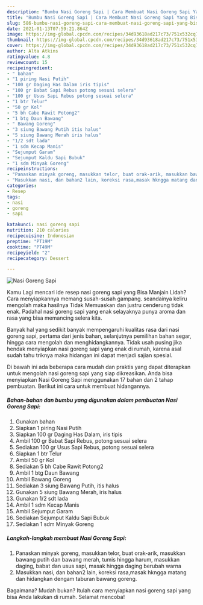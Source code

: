 ```yaml
---
description: "Bumbu Nasi Goreng Sapi | Cara Membuat Nasi Goreng Sapi Yang Bisa Manjain Lidah"
title: "Bumbu Nasi Goreng Sapi | Cara Membuat Nasi Goreng Sapi Yang Bisa Manjain Lidah"
slug: 586-bumbu-nasi-goreng-sapi-cara-membuat-nasi-goreng-sapi-yang-bisa-manjain-lidah
date: 2021-01-13T07:59:21.864Z
image: https://img-global.cpcdn.com/recipes/34d93618ad217c73/751x532cq70/nasi-goreng-sapi-foto-resep-utama.jpg
thumbnail: https://img-global.cpcdn.com/recipes/34d93618ad217c73/751x532cq70/nasi-goreng-sapi-foto-resep-utama.jpg
cover: https://img-global.cpcdn.com/recipes/34d93618ad217c73/751x532cq70/nasi-goreng-sapi-foto-resep-utama.jpg
author: Alta Atkins
ratingvalue: 4.8
reviewcount: 15
recipeingredient:
- " bahan"
- "1 piring Nasi Putih"
- "100 gr Daging Has Dalam iris tipis"
- "100 gr Babat Sapi Rebus potong sesuai selera"
- "100 gr Usus Sapi Rebus potong sesuai selera"
- "1 btr Telur"
- "50 gr Kol"
- "5 bh Cabe Rawit Potong2"
- "1 btg Daun Bawang"
- " Bawang Goreng"
- "3 siung Bawang Putih itis halus"
- "5 siung Bawang Merah iris halus"
- "1/2 sdt lada"
- "1 sdm Kecap Manis"
- "Sejumput Garam"
- "Sejumput Kaldu Sapi Bubuk"
- "1 sdm Minyak Goreng"
recipeinstructions:
- "Panaskan minyak goreng, masukkan telor, buat orak-arik, masukkan bawang putih dan bawang merah, tumis hingga harum, masukkan daging, babat dan usus sapi, masak hingga daging berubah warna"
- "Masukkan nasi, dan bahan2 lain, koreksi rasa,masak hkngga matang dan hidangkan dengam taburan bawang goreng."
categories:
- Resep
tags:
- nasi
- goreng
- sapi

katakunci: nasi goreng sapi 
nutrition: 210 calories
recipecuisine: Indonesian
preptime: "PT19M"
cooktime: "PT49M"
recipeyield: "2"
recipecategory: Dessert

---
```



![Nasi Goreng Sapi](https://img-global.cpcdn.com/recipes/34d93618ad217c73/751x532cq70/nasi-goreng-sapi-foto-resep-utama.jpg)

Kamu Lagi mencari ide resep nasi goreng sapi yang Bisa Manjain Lidah? Cara menyiapkannya memang susah-susah gampang. seandainya keliru mengolah maka hasilnya Tidak Memuaskan dan justru cenderung tidak enak. Padahal nasi goreng sapi yang enak selayaknya punya aroma dan rasa yang bisa memancing selera kita.

Banyak hal yang sedikit banyak mempengaruhi kualitas rasa dari nasi goreng sapi, pertama dari jenis bahan, selanjutnya pemilihan bahan segar, hingga cara mengolah dan menghidangkannya. Tidak usah pusing jika hendak menyiapkan nasi goreng sapi yang enak di rumah, karena asal sudah tahu triknya maka hidangan ini dapat menjadi sajian spesial.




Di bawah ini ada beberapa cara mudah dan praktis yang dapat diterapkan untuk mengolah nasi goreng sapi yang siap dikreasikan. Anda bisa menyiapkan Nasi Goreng Sapi menggunakan 17 bahan dan 2 tahap pembuatan. Berikut ini cara untuk membuat hidangannya.

<!--inarticleads1-->

##### Bahan-bahan dan bumbu yang digunakan dalam pembuatan Nasi Goreng Sapi:

1. Gunakan  bahan
1. Siapkan 1 piring Nasi Putih
1. Siapkan 100 gr Daging Has Dalam, iris tipis
1. Ambil 100 gr Babat Sapi Rebus, potong sesuai selera
1. Sediakan 100 gr Usus Sapi Rebus, potong sesuai selera
1. Siapkan 1 btr Telur
1. Ambil 50 gr Kol
1. Sediakan 5 bh Cabe Rawit Potong2
1. Ambil 1 btg Daun Bawang
1. Ambil  Bawang Goreng
1. Sediakan 3 siung Bawang Putih, itis halus
1. Gunakan 5 siung Bawang Merah, iris halus
1. Gunakan 1/2 sdt lada
1. Ambil 1 sdm Kecap Manis
1. Ambil Sejumput Garam
1. Sediakan Sejumput Kaldu Sapi Bubuk
1. Sediakan 1 sdm Minyak Goreng




<!--inarticleads2-->

##### Langkah-langkah membuat Nasi Goreng Sapi:

1. Panaskan minyak goreng, masukkan telor, buat orak-arik, masukkan bawang putih dan bawang merah, tumis hingga harum, masukkan daging, babat dan usus sapi, masak hingga daging berubah warna
1. Masukkan nasi, dan bahan2 lain, koreksi rasa,masak hkngga matang dan hidangkan dengam taburan bawang goreng.




Bagaimana? Mudah bukan? Itulah cara menyiapkan nasi goreng sapi yang bisa Anda lakukan di rumah. Selamat mencoba!
